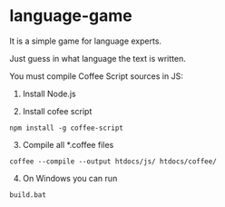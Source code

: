 language-game
=============

It is a simple game for language experts.

Just guess in what language the text is written.

You must compile Coffee Script sources in JS:

1. Install Node.js

2. Install cofee script
```
npm install -g coffee-script
```

3. Compile all *.coffee files
```
coffee --compile --output htdocs/js/ htdocs/coffee/
```

4. On Windows you can run
```
build.bat
```

